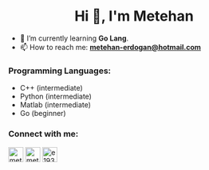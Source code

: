 <h1 align="center"> Hi 👋, I'm Metehan </h1>


- 🌱 I’m currently learning **Go Lang**.
- 📫 How to reach me: **metehan-erdogan@hotmail.com**


### Programming Languages:
- C++ (intermediate)
- Python (intermediate)
- Matlab (intermediate)
- Go (beginner)


### Connect with me:
<p align="left">
<a href="https://www.linkedin.com/in/metehanerdogan" target="blank"><img align="center" src="https://velanovascular.com/wp-content/uploads/2020/06/LinkedIn.png" alt="metehanerdogan" height="30" width="30" /></a>
<a href="https://www.instagram.com/metehan_erdogann" target="blank"><img align="center" src="https://upload.wikimedia.org/wikipedia/commons/thumb/e/e7/Instagram_logo_2016.svg/1200px-Instagram_logo_2016.svg.png" alt="metehan_erdogann" height="30" width="30" /></a>
<a href="https://www.hackerrank.com/e193574" target="blank"><img align="center" src="https://upload.wikimedia.org/wikipedia/commons/4/40/HackerRank_Icon-1000px.png" alt="e193574" height="30" width="30" /></a>

